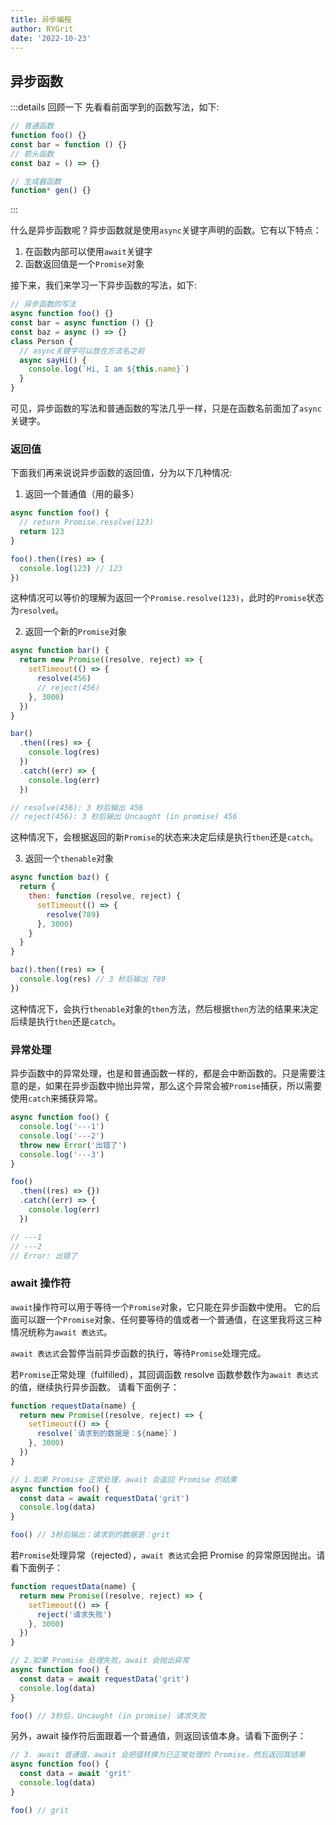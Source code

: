 ```yaml
---
title: 异步编程
author: RYGrit
date: '2022-10-23'
---
```


## 异步函数

:::details 回顾一下
先看看前面学到的函数写法，如下:

```js
// 普通函数
function foo() {}
const bar = function () {}
// 箭头函数
const baz = () => {}

// 生成器函数
function* gen() {}
```

:::

什么是异步函数呢？异步函数就是使用`async`关键字声明的函数。它有以下特点：

1. 在函数内部可以使用`await`关键字
2. 函数返回值是一个`Promise`对象

接下来，我们来学习一下异步函数的写法，如下:

```js
// 异步函数的写法
async function foo() {}
const bar = async function () {}
const baz = async () => {}
class Person {
  // async关键字可以放在方法名之前
  async sayHi() {
    console.log(`Hi, I am ${this.name}`)
  }
}
```

可见，异步函数的写法和普通函数的写法几乎一样，只是在函数名前面加了`async`关键字。

### 返回值

下面我们再来说说异步函数的返回值，分为以下几种情况:

1. 返回一个普通值（用的最多）

```js
async function foo() {
  // return Promise.resolve(123)
  return 123
}

foo().then((res) => {
  console.log(123) // 123
})
```

这种情况可以等价的理解为返回一个`Promise.resolve(123)`，此时的`Promise`状态为`resolved`。

2. 返回一个新的`Promise`对象

```js
async function bar() {
  return new Promise((resolve, reject) => {
    setTimeout(() => {
      resolve(456)
      // reject(456)
    }, 3000)
  })
}

bar()
  .then((res) => {
    console.log(res)
  })
  .catch((err) => {
    console.log(err)
  })

// resolve(456): 3 秒后输出 456
// reject(456): 3 秒后输出 Uncaught (in promise) 456
```

这种情况下，会根据返回的新`Promise`的状态来决定后续是执行`then`还是`catch`。

3. 返回一个`thenable`对象

```js
async function baz() {
  return {
    then: function (resolve, reject) {
      setTimeout(() => {
        resolve(789)
      }, 3000)
    }
  }
}

baz().then((res) => {
  console.log(res) // 3 秒后输出 789
})
```

这种情况下，会执行`thenable`对象的`then`方法，然后根据`then`方法的结果来决定后续是执行`then`还是`catch`。

### 异常处理

异步函数中的异常处理，也是和普通函数一样的，都是会中断函数的。只是需要注意的是，如果在异步函数中抛出异常，那么这个异常会被`Promise`捕获，所以需要使用`catch`来捕获异常。

```js
async function foo() {
  console.log('---1')
  console.log('---2')
  throw new Error('出错了')
  console.log('---3')
}

foo()
  .then((res) => {})
  .catch((err) => {
    console.log(err)
  })

// ---1
// ---2
// Error: 出错了
```

### await 操作符

`await`操作符可以用于等待一个`Promise`对象，它只能在异步函数中使用。
它的后面可以跟一个`Promise`对象、任何要等待的值或者一个普通值，在这里我将这三种情况统称为`await 表达式`。

`await 表达式`会暂停当前异步函数的执行，等待`Promise`处理完成。

若`Promise`正常处理（fulfilled），其回调函数 resolve 函数参数作为`await 表达式`的值，继续执行异步函数。
请看下面例子：

```js
function requestData(name) {
  return new Promise((resolve, reject) => {
    setTimeout(() => {
      resolve(`请求到的数据是：${name}`)
    }, 3000)
  })
}

// 1.如果 Promise 正常处理，await 会返回 Promise 的结果
async function foo() {
  const data = await requestData('grit')
  console.log(data)
}

foo() // 3秒后输出：请求到的数据是：grit
```

若`Promise`处理异常（rejected），`await 表达式`会把 Promise 的异常原因抛出。请看下面例子：

```js
function requestData(name) {
  return new Promise((resolve, reject) => {
    setTimeout(() => {
      reject('请求失败')
    }, 3000)
  })
}

// 2.如果 Promise 处理失败，await 会抛出异常
async function foo() {
  const data = await requestData('grit')
  console.log(data)
}

foo() // 3秒后，Uncaught (in promise) 请求失败
```

另外，await 操作符后面跟着一个普通值，则返回该值本身。请看下面例子：

```js
// 3. await 普通值，await 会把值转换为已正常处理的 Promise，然后返回其结果
async function foo() {
  const data = await 'grit'
  console.log(data)
}

foo() // grit
```
